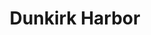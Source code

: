 ---
piece: image
style: fluid
chapter: dunkirk-harbor
published: true
title: Dunkirk Harbor
description: Located in the City of Dunkirk, Dunkirk Harbor is easy to access, and facilities, including restrooms, convenience stores and restaurants, are all nearby.
credit:
src: http://rtpi.org/wp-content/uploads/2013/11/Barcelona-Harbor-4.jpg
---